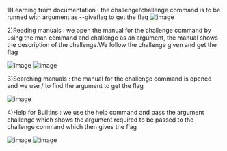 1)Learning from documentation
: the challenge/challenge command is to be runned with argument as --giveflag to get the flag
![image](https://github.com/user-attachments/assets/a267bb11-8617-4bd2-80df-2a94937976dc)

2)Reading manuals
: we open the manual for the challenge command by using the man command and challenge as an argument, the manual shows the description of the challenge.We follow the challenge given
and get the flag

![image](https://github.com/user-attachments/assets/2da9aaeb-7fa4-4949-b9a8-7641ad3cfa86)
 ![image](https://github.com/user-attachments/assets/a2324de4-d327-4f15-9979-55ea16b8add9)

 3)Searching manuals
 : the manual for the challenge command is opened and we use / to find the argument to get the flag
 
 ![image](https://github.com/user-attachments/assets/86dbea61-79fe-45f2-b73a-20925925fe62)

 4)Help for Builtins
 : we use the help command and pass the argument challenge which shows the argument required to be passed to the challenge command which then gives the flag

 ![image](https://github.com/user-attachments/assets/7682671e-7bfd-42fd-b33f-7b8096f32c92)
 ![image](https://github.com/user-attachments/assets/1ec02cf3-aea6-494e-af60-a2797eb6a271)


 



